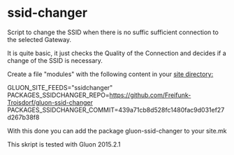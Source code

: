 ssid-changer
============

Script to change the SSID when there is no suffic sufficient connection to the selected Gateway.

It is quite basic, it just checks the Quality of the Connection and decides if a change of the SSID is necessary.

Create a file "modules" with the following content in your <a href="https://github.com/ffac/site/tree/offline-ssid"> site directory:</a>

GLUON_SITE_FEEDS="ssidchanger"<br>
PACKAGES_SSIDCHANGER_REPO=https://github.com/Freifunk-Troisdorf/gluon-ssid-changer<br>
PACKAGES_SSIDCHANGER_COMMIT=439a71cb8d528fc1480fac9d031ef27d267b38f8<br>

With this done you can add the package gluon-ssid-changer to your site.mk

This skript is tested with Gluon 2015.2.1
